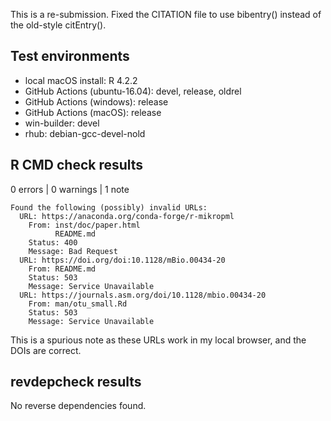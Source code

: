 This is a re-submission.
Fixed the CITATION file to use bibentry() instead of the old-style citEntry().

## Test environments

* local macOS install: R 4.2.2
* GitHub Actions (ubuntu-16.04): devel, release, oldrel
* GitHub Actions (windows): release
* GitHub Actions (macOS): release
* win-builder: devel
* rhub: debian-gcc-devel-nold

## R CMD check results

0 errors | 0 warnings | 1 note

```
Found the following (possibly) invalid URLs:
  URL: https://anaconda.org/conda-forge/r-mikropml
    From: inst/doc/paper.html
          README.md
    Status: 400
    Message: Bad Request
  URL: https://doi.org/doi:10.1128/mBio.00434-20
    From: README.md
    Status: 503
    Message: Service Unavailable
  URL: https://journals.asm.org/doi/10.1128/mbio.00434-20
    From: man/otu_small.Rd
    Status: 503
    Message: Service Unavailable
```

This is a spurious note as these URLs work in my local browser, and the DOIs are
correct.

## revdepcheck results

No reverse dependencies found.
